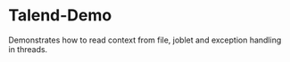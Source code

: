 # Talend-Demo
Demonstrates how to read context from file, joblet and exception handling in threads.
